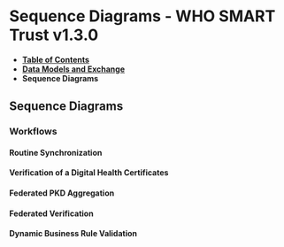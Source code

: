 # Sequence Diagrams - WHO SMART Trust v1.3.0

* [**Table of Contents**](toc.md)
* [**Data Models and Exchange**](data_exchange.md)
* **Sequence Diagrams**

## Sequence Diagrams

### Workflows

####  Routine Synchronization

####  Verification of a Digital Health Certificates

#### Federated PKD Aggregation

#### Federated Verification

#### Dynamic Business Rule Validation

